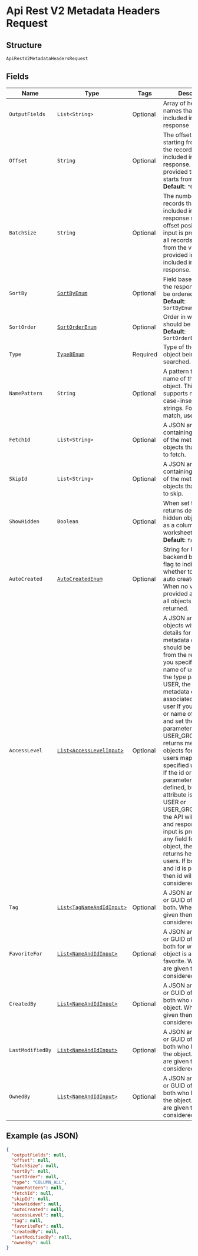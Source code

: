 
# Api Rest V2 Metadata Headers Request

## Structure

`ApiRestV2MetadataHeadersRequest`

## Fields

| Name | Type | Tags | Description | Getter | Setter |
|  --- | --- | --- | --- | --- | --- |
| `OutputFields` | `List<String>` | Optional | Array of header field names that need to be included in the header response | List<String> getOutputFields() | setOutputFields(List<String> outputFields) |
| `Offset` | `String` | Optional | The offset point, starting from where the records should be included in the response. If no input is provided then offset starts from 0.<br>**Default**: `"0"` | String getOffset() | setOffset(String offset) |
| `BatchSize` | `String` | Optional | The number of records that should be included in the response starting from offset position. If no input is provided, then all records starting from the value provided in offset is included in the response. | String getBatchSize() | setBatchSize(String batchSize) |
| `SortBy` | [`SortByEnum`](/doc/models/sort-by-enum.md) | Optional | Field based on which the response needs to be ordered.<br>**Default**: `SortByEnum.DEFAULT` | SortByEnum getSortBy() | setSortBy(SortByEnum sortBy) |
| `SortOrder` | [`SortOrderEnum`](/doc/models/sort-order-enum.md) | Optional | Order in which sortBy should be applied.<br>**Default**: `SortOrderEnum.DEFAULT` | SortOrderEnum getSortOrder() | setSortOrder(SortOrderEnum sortOrder) |
| `Type` | [`Type8Enum`](/doc/models/type-8-enum.md) | Required | Type of the metadata object being searched. | Type8Enum getType() | setType(Type8Enum type) |
| `NamePattern` | `String` | Optional | A pattern to match the name of the metadata object. This parameter supports matching case-insensitive strings. For a wildcard match, use %. | String getNamePattern() | setNamePattern(String namePattern) |
| `FetchId` | `List<String>` | Optional | A JSON array containing the GUIDs of the metadata objects that you want to fetch. | List<String> getFetchId() | setFetchId(List<String> fetchId) |
| `SkipId` | `List<String>` | Optional | A JSON array containing the GUIDs of the metadata objects that you want to skip. | List<String> getSkipId() | setSkipId(List<String> skipId) |
| `ShowHidden` | `Boolean` | Optional | When set to true, returns details of the hidden objects, such as a column in a worksheet or a table.<br>**Default**: `false` | Boolean getShowHidden() | setShowHidden(Boolean showHidden) |
| `AutoCreated` | [`AutoCreatedEnum`](/doc/models/auto-created-enum.md) | Optional | String for UI and backend boolean- A flag to indicate whether to list only the auto created objects. When no value is provided as input then all objects are returned. | AutoCreatedEnum getAutoCreated() | setAutoCreated(AutoCreatedEnum autoCreated) |
| `AccessLevel` | [`List<AccessLevelInput>`](/doc/models/access-level-input.md) | Optional | A JSON array of objects with user details for which the metadata objects should be considered from the repository If you specify ID or name of user and set the type parameter to USER, the API returns metadata objects associated with the user If you specify ID or name of user group and set the type parameter to USER_GROUP, the API returns metadata objects for all the users mapped to the specified user group. If the id or name parameter is not defined, but the type attribute is set to USER or USER_GROUP, then the API will not return and response. If no input is provided for any field for this object, then the API returns headers for all users. If both name and id is provided, then id will be considered. | List<AccessLevelInput> getAccessLevel() | setAccessLevel(List<AccessLevelInput> accessLevel) |
| `Tag` | [`List<TagNameAndIdInput>`](/doc/models/tag-name-and-id-input.md) | Optional | A JSON array of name or GUID of tags or both. When both are given then id is considered. | List<TagNameAndIdInput> getTag() | setTag(List<TagNameAndIdInput> tag) |
| `FavoriteFor` | [`List<NameAndIdInput>`](/doc/models/name-and-id-input.md) | Optional | A JSON array of name or GUID of the user or both for whom the object is assigned as favorite. When both are given then id is considered. | List<NameAndIdInput> getFavoriteFor() | setFavoriteFor(List<NameAndIdInput> favoriteFor) |
| `CreatedBy` | [`List<NameAndIdInput>`](/doc/models/name-and-id-input.md) | Optional | A JSON array of name or GUID of the user or both who created the object. When both are given then id is considered. | List<NameAndIdInput> getCreatedBy() | setCreatedBy(List<NameAndIdInput> createdBy) |
| `LastModifiedBy` | [`List<NameAndIdInput>`](/doc/models/name-and-id-input.md) | Optional | A JSON array of name or GUID of the user or both who last modified the object. When both are given then id is considered. | List<NameAndIdInput> getLastModifiedBy() | setLastModifiedBy(List<NameAndIdInput> lastModifiedBy) |
| `OwnedBy` | [`List<NameAndIdInput>`](/doc/models/name-and-id-input.md) | Optional | A JSON array of name or GUID of the user or both who last modified the object. When both are given then id is considered. | List<NameAndIdInput> getOwnedBy() | setOwnedBy(List<NameAndIdInput> ownedBy) |

## Example (as JSON)

```json
{
  "outputFields": null,
  "offset": null,
  "batchSize": null,
  "sortBy": null,
  "sortOrder": null,
  "type": "COLUMN_ALL",
  "namePattern": null,
  "fetchId": null,
  "skipId": null,
  "showHidden": null,
  "autoCreated": null,
  "accessLevel": null,
  "tag": null,
  "favoriteFor": null,
  "createdBy": null,
  "lastModifiedBy": null,
  "ownedBy": null
}
```

